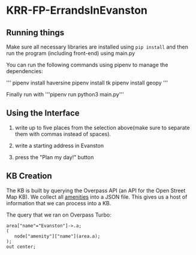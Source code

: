# KRR-FP-ErrandsInEvanston

## Running things
Make sure all necessary libraries are installed using ```pip install``` and then run the program (including front-end) using main.py

You can run the following commands using pipenv to manage the dependencies:

'''
pipenv install haversine
pipenv install tk
pipenv install geopy
'''

Finally run with 
'''pipenv run python3 main.py'''

## Using the Interface
1) write up to five places from the selection above(make sure to separate them with commas instead of spaces).

2) write a starting address in Evanston

3) press the "Plan my day!" button


## KB Creation
The KB is built by querying the Overpass API (an API for the Open Street Map KB). We collect all [amenities](https://wiki.openstreetmap.org/wiki/Key:amenity) into a JSON file. This gives us a host of information that we can process into a KB. 

The query that we ran on Overpass Turbo: 

```
area["name"="Evanston"]->.a;
(
   node["amenity"]["name"](area.a);
);
out center;
```
